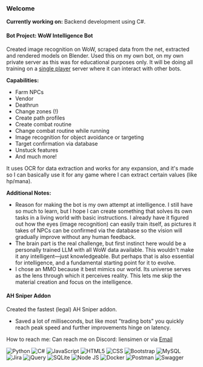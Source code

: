 ### Welcome

**Currently working on:** Backend development using C#.

#### Bot Project: WoW Intelligence Bot

Created image recognition on WoW, scraped data from the net, extracted and rendered models on Blender. Used this on my own bot, on my own private server as this was for educational purposes only. It will be doing all training on a [single player](https://github.com/celguar/spp-classics-cmangos) server where it can interact with other bots.

**Capabilities:**
- Farm NPCs
- Vendor
- Deathrun
- Change zones (!)
- Create path profiles
- Create combat routine
- Change combat routine while running
- Image recognition for object avoidance or targeting
- Target confirmation via database
- Unstuck features
- And much more!

It uses OCR for data extraction and works for any expansion, and it's made so I can basically use it for any game where I can extract certain values (like hp/mana).

**Additional Notes:**
- Reason for making the bot is my own attempt at intelligence. I still have so much to learn, but I hope I can create something that solves its own tasks in a living world with basic instructions. I already have it figured out how the eyes (image recognition) can easily train itself, as pictures it takes of NPCs can be confirmed via the database so the vision will gradually improve without any human feedback.
- The brain part is the real challenge, but first instinct here would be a personally trained LLM with all WoW data available. This wouldn't make it any intelligent—just knowledgeable. But perhaps that is also essential for intelligence, and a fundamental starting point for it to evolve.
- I chose an MMO because it best mimics our world. Its universe serves as the lens through which it perceives reality. This lets me skip the material creation and focus on the intelligence.
  
#### AH Sniper Addon

Created the fastest (legal) AH Sniper addon.
- Saved a lot of milliseconds, but like most "trading bots" you quickly reach peak speed and further improvements hinge on latency.


  
How to reach me: Can reach me on Discord: liensimen or via [Email](mailto:Simenli123@hotmail.com)


![Python](https://img.shields.io/badge/Python-3776AB?style=for-the-badge&logo=python&logoColor=white) ![C#](https://img.shields.io/badge/C%23-239120?style=for-the-badge&logo=c-sharp&logoColor=white) ![JavaScript](https://img.shields.io/badge/JavaScript-323330?style=for-the-badge&logo=javascript&logoColor=F7DF1E) ![HTML5](https://img.shields.io/badge/HTML5-E34F26?style=for-the-badge&logo=html5&logoColor=white) ![CSS](https://img.shields.io/badge/CSS3-1572B6?style=for-the-badge&logo=css3&logoColor=white) ![Bootstrap](https://img.shields.io/badge/Bootstrap-563D7C?style=for-the-badge&logo=bootstrap&logoColor=white)  ![MySQL](https://img.shields.io/badge/MySQL-005C84?style=for-the-badge&logo=mysql&logoColor=white) ![Jira](https://img.shields.io/badge/Jira-0052CC?style=for-the-badge&logo=Jira&logoColor=white) ![jQuery](https://img.shields.io/badge/jQuery-0769AD?style=for-the-badge&logo=jquery&logoColor=white) ![SQLite](https://img.shields.io/badge/Sqlite-003B57?style=for-the-badge&logo=sqlite&logoColor=white) ![Node JS](https://img.shields.io/badge/Node%20js-339933?style=for-the-badge&logo=nodedotjs&logoColor=white) ![Docker](https://img.shields.io/badge/Docker-2CA5E0?style=for-the-badge&logo=docker&logoColor=white) ![Postman](https://img.shields.io/badge/Postman-FF6C37?style=for-the-badge&logo=Postman&logoColor=white) ![Swagger](https://img.shields.io/badge/Swagger-85EA2D?style=for-the-badge&logo=Swagger&logoColor=white)
